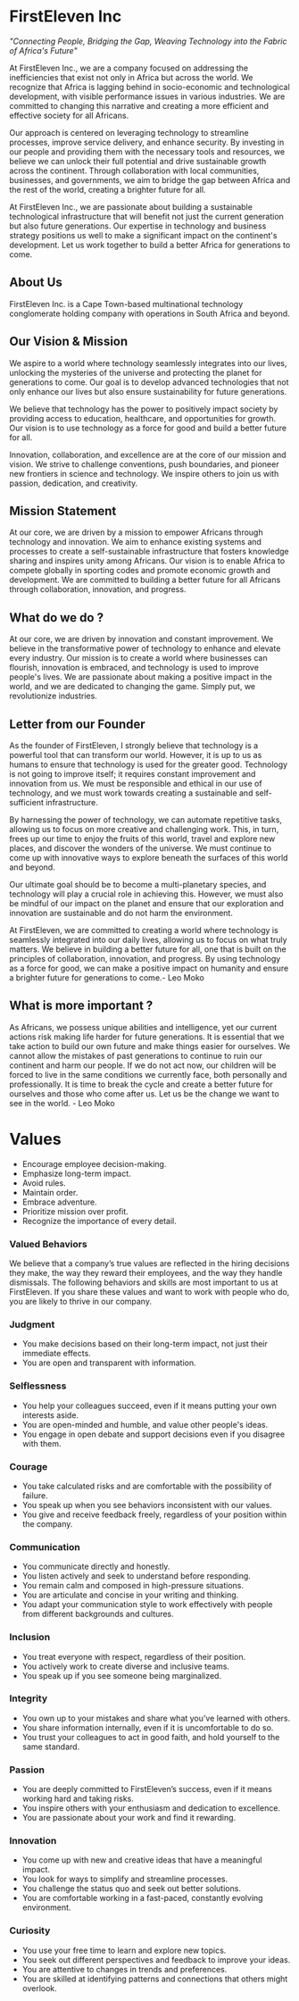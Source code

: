 # FirstEleven Inc

*"Connecting People, Bridging the Gap, Weaving Technology into the Fabric of Africa's Future"*

At FirstEleven Inc., we are a company focused on addressing the inefficiencies that exist not only in Africa but across the world. We recognize that Africa is lagging behind in socio-economic and technological development, with visible performance issues in various industries. We are committed to changing this narrative and creating a more efficient and effective society for all Africans.

Our approach is centered on leveraging technology to streamline processes, improve service delivery, and enhance security. By investing in our people and providing them with the necessary tools and resources, we believe we can unlock their full potential and drive sustainable growth across the continent. Through collaboration with local communities, businesses, and governments, we aim to bridge the gap between Africa and the rest of the world, creating a brighter future for all.

At FirstEleven Inc., we are passionate about building a sustainable technological infrastructure that will benefit not just the current generation but also future generations. Our expertise in technology and business strategy positions us well to make a significant impact on the continent's development. Let us work together to build a better Africa for generations to come.

## About Us

FirstEleven Inc. is a Cape Town-based multinational technology conglomerate holding company with operations in South Africa and beyond.

## Our Vision & Mission

We aspire to a world where technology seamlessly integrates into our lives, unlocking the mysteries of the universe and protecting the planet for generations to come. Our goal is to develop advanced technologies that not only enhance our lives but also ensure sustainability for future generations.

We believe that technology has the power to positively impact society by providing access to education, healthcare, and opportunities for growth. Our vision is to use technology as a force for good and build a better future for all.

Innovation, collaboration, and excellence are at the core of our mission and vision. We strive to challenge conventions, push boundaries, and pioneer new frontiers in science and technology. We inspire others to join us with passion, dedication, and creativity.

## Mission Statement

At our core, we are driven by a mission to empower Africans through technology and innovation. We aim to enhance existing systems and processes to create a self-sustainable infrastructure that fosters knowledge sharing and inspires unity among Africans. Our vision is to enable Africa to compete globally in sporting codes and promote economic growth and development. We are committed to building a better future for all Africans through collaboration, innovation, and progress.

## What do we do ?

At our core, we are driven by innovation and constant improvement. We believe in the transformative power of technology to enhance and elevate every industry. Our mission is to create a world where businesses can flourish, innovation is embraced, and technology is used to improve people's lives. We are passionate about making a positive impact in the world, and we are dedicated to changing the game. Simply put, we revolutionize industries.

## Letter from our Founder

As the founder of FirstEleven, I strongly believe that technology is a powerful tool that can transform our world. However, it is up to us as humans to ensure that technology is used for the greater good. Technology is not going to improve itself; it requires constant improvement and innovation from us. We must be responsible and ethical in our use of technology, and we must work towards creating a sustainable and self-sufficient infrastructure.

By harnessing the power of technology, we can automate repetitive tasks, allowing us to focus on more creative and challenging work. This, in turn, frees up our time to enjoy the fruits of this world, travel and explore new places, and discover the wonders of the universe. We must continue to come up with innovative ways to explore beneath the surfaces of this world and beyond.

Our ultimate goal should be to become a multi-planetary species, and technology will play a crucial role in achieving this. However, we must also be mindful of our impact on the planet and ensure that our exploration and innovation are sustainable and do not harm the environment.

At FirstEleven, we are committed to creating a world where technology is seamlessly integrated into our daily lives, allowing us to focus on what truly matters. We believe in building a better future for all, one that is built on the principles of collaboration, innovation, and progress. By using technology as a force for good, we can make a positive impact on humanity and ensure a brighter future for generations to come.- Leo Moko

## What is more important ?

As Africans, we possess unique abilities and intelligence, yet our current actions risk making life harder for future generations. It is essential that we take action to build our own future and make things easier for ourselves. We cannot allow the mistakes of past generations to continue to ruin our continent and harm our people. If we do not act now, our children will be forced to live in the same conditions we currently face, both personally and professionally. It is time to break the cycle and create a better future for ourselves and those who come after us. Let us be the change we want to see in the world. - Leo Moko

# Values

- Encourage employee decision-making.
- Emphasize long-term impact.
- Avoid rules.
- Maintain order.
- Embrace adventure.
- Prioritize mission over profit.
- Recognize the importance of every detail.

### Valued Behaviors

We believe that a company’s true values are reflected in the hiring decisions they make, the way they reward their employees, and the way they handle dismissals. The following behaviors and skills are most important to us at FirstEleven. If you share these values and want to work with people who do, you are likely to thrive in our company.

### Judgment

- You make decisions based on their long-term impact, not just their immediate effects.
- You are open and transparent with information.

### Selflessness

- You help your colleagues succeed, even if it means putting your own interests aside.
- You are open-minded and humble, and value other people's ideas.
- You engage in open debate and support decisions even if you disagree with them.

### Courage

- You take calculated risks and are comfortable with the possibility of failure.
- You speak up when you see behaviors inconsistent with our values.
- You give and receive feedback freely, regardless of your position within the company.

### Communication

- You communicate directly and honestly.
- You listen actively and seek to understand before responding.
- You remain calm and composed in high-pressure situations.
- You are articulate and concise in your writing and thinking.
- You adapt your communication style to work effectively with people from different backgrounds and cultures.

### Inclusion

- You treat everyone with respect, regardless of their position.
- You actively work to create diverse and inclusive teams.
- You speak up if you see someone being marginalized.

### Integrity

- You own up to your mistakes and share what you’ve learned with others.
- You share information internally, even if it is uncomfortable to do so.
- You trust your colleagues to act in good faith, and hold yourself to the same standard.

### Passion

- You are deeply committed to FirstEleven’s success, even if it means working hard and taking risks.
- You inspire others with your enthusiasm and dedication to excellence.
- You are passionate about your work and find it rewarding.

### Innovation

- You come up with new and creative ideas that have a meaningful impact.
- You look for ways to simplify and streamline processes.
- You challenge the status quo and seek out better solutions.
- You are comfortable working in a fast-paced, constantly evolving environment.

### Curiosity

- You use your free time to learn and explore new topics.
- You seek out different perspectives and feedback to improve your ideas.
- You are attentive to changes in trends and preferences.
- You are skilled at identifying patterns and connections that others might overlook.
